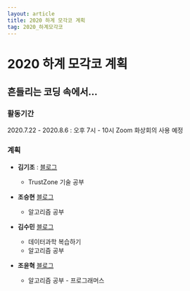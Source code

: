 ```yaml
---
layout: article
title: 2020 하계 모각코 계획
tag: 2020_하계모각코
---
```

# 2020 하계 모각코 계획

## 흔들리는 코딩 속에서...
### 활동기간
2020.7.22 - 2020.8.6 : 오후 7시 - 10시
Zoom 화상회의 사용 예정

### 계획
- **김기조** : [블로그](https://k2j507.github.io/)
	* TrustZone 기술 공부


- **조승현** [블로그](https://pmcsh04.github.io/)
	* 알고리즘 공부


- **김수민** [블로그](https://tnatna0801.github.io/)
	* 데이터과학 복습하기
	* 알고리즘 공부


- **조윤혁** [블로그](https://joyunhyeok.github.io/JoWorld.github.io/)
	* 알고리즘 공부 - 프로그래머스